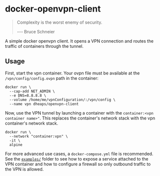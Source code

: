 docker-openvpn-client
=====================

> Complexity is the worst enemy of security.
>
> --- Bruce Schneier

A simple docker openvpn client. It opens a VPN connection and routes the traffic
of containers through the tunnel.

Usage
-----

First, start the vpn container. Your ovpn file must be available at the
`/vpn/config/config.ovpn` path in the container:

    docker run \
      --cap-add NET_ADMIN \
      --e DNS=8.8.8.8 \
      --volume /home/me/vpnConfiguration/:/vpn/config \
      --name vpn dheaps/openvpn-client

Now, use the VPN tunnel by launching a container with the `container:<vpn
container name>"`. This replaces the container's network stack with the vpn
container's network stack.

    docker run \
      --network "container:vpn" \
      -it \
      alpine

For more advanced use cases, a `docker-compose.yml` file is recommended. See the
[`examples/`][examples] folder to see how to expose a service attached to the
VPN container and how to configure a firewall so only outbound traffic to the
VPN is allowed.

[examples]: ./examples
[docker-hub]: https://cloud.docker.com/repository/docker/dheaps/openvpn-client/
